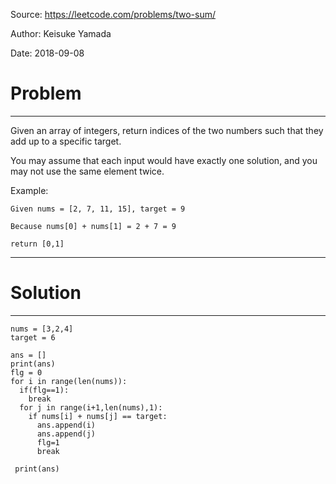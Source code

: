 Source: https://leetcode.com/problems/two-sum/

Author: Keisuke Yamada

Date: 2018-09-08

# Problem
---
Given an array of integers, return indices of the two numbers such that they add up to a specific target.

You may assume that each input would have exactly one solution, and you may not use the same element twice.

Example:

    Given nums = [2, 7, 11, 15], target = 9

    Because nums[0] + nums[1] = 2 + 7 = 9

    return [0,1]

---

# Solution

---

    nums = [3,2,4]
    target = 6
        
    ans = []
    print(ans)
    flg = 0
    for i in range(len(nums)):
      if(flg==1):
        break
      for j in range(i+1,len(nums),1):
        if nums[i] + nums[j] == target:
          ans.append(i)
          ans.append(j)
          flg=1
          break

     print(ans)
